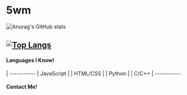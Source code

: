 # 5wm
![Anurag's GitHub stats](https://github-readme-stats.vercel.app/api?username=5wm&show_icons=true&theme=dark)

[![Top Langs](https://github-readme-stats.vercel.app/api/top-langs/?username=5wm&theme=dark)](https://github.com/anuraghazra/github-readme-stats)
--------
#### Languages I Know!
| -----------
| JavaScript
| 
| HTML/CSS
| 
| Python
| 
| C/C++
| -----------

#### Contact Me!
